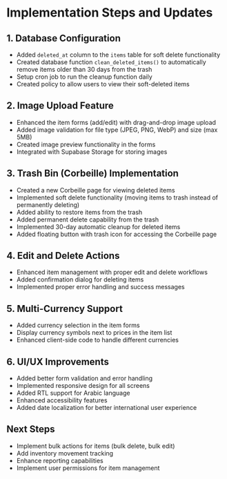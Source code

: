 
# Implementation Steps and Updates

## 1. Database Configuration
- Added `deleted_at` column to the `items` table for soft delete functionality
- Created database function `clean_deleted_items()` to automatically remove items older than 30 days from the trash
- Setup cron job to run the cleanup function daily
- Created policy to allow users to view their soft-deleted items

## 2. Image Upload Feature
- Enhanced the item forms (add/edit) with drag-and-drop image upload
- Added image validation for file type (JPEG, PNG, WebP) and size (max 5MB)
- Created image preview functionality in the forms
- Integrated with Supabase Storage for storing images

## 3. Trash Bin (Corbeille) Implementation
- Created a new Corbeille page for viewing deleted items
- Implemented soft delete functionality (moving items to trash instead of permanently deleting)
- Added ability to restore items from the trash
- Added permanent delete capability from the trash
- Implemented 30-day automatic cleanup for deleted items
- Added floating button with trash icon for accessing the Corbeille page

## 4. Edit and Delete Actions
- Enhanced item management with proper edit and delete workflows
- Added confirmation dialog for deleting items
- Implemented proper error handling and success messages

## 5. Multi-Currency Support
- Added currency selection in the item forms
- Display currency symbols next to prices in the item list
- Enhanced client-side code to handle different currencies

## 6. UI/UX Improvements
- Added better form validation and error handling
- Implemented responsive design for all screens
- Added RTL support for Arabic language
- Enhanced accessibility features
- Added date localization for better international user experience

## Next Steps
- Implement bulk actions for items (bulk delete, bulk edit)
- Add inventory movement tracking
- Enhance reporting capabilities
- Implement user permissions for item management
